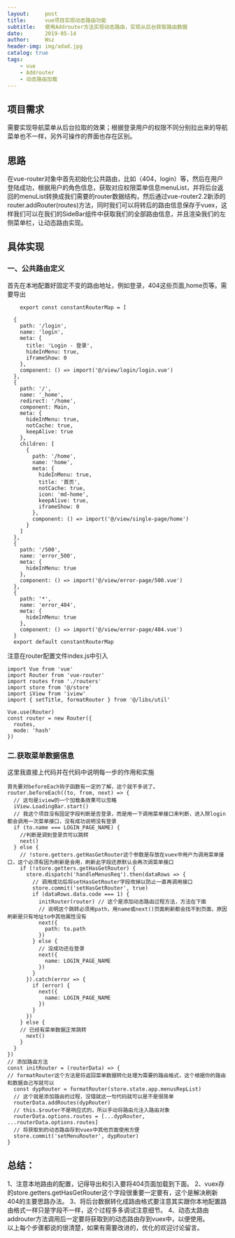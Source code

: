 ```yaml
---
layout:     post
title:      vue项目实现动态路由功能
subtitle:   使用Addrouter方法实现动态路由，实现从后台获取路由数据
date:       2019-05-14
author:     Wsz
header-img: img/adad.jpg
catalog: true
tags:
    - vue
    - Addrouter
    - 动态路由加载
---
```


## 项目需求

   需要实现导航菜单从后台拉取的效果；根据登录用户的权限不同分别拉出来的导航菜单也不一样，另外可操作的界面也存在区别。

## 思路
在vue-router对象中首先初始化公共路由，比如（404，login）等，然后在用户登陆成功，根据用户的角色信息，获取对应权限菜单信息menuList，并将后台返回的menuList转换成我们需要的router数据结构，然后通过vue-router2.2新添的router.addRouter(routes)方法，同时我们可以将转后的路由信息保存于vuex，这样我们可以在我们的SideBar组件中获取我们的全部路由信息，并且渲染我们的左侧菜单栏，让动态路由实现。

## 具体实现

### 一、公共路由定义
首先在本地配置好固定不变的路由地址，例如登录，404这些页面,home页等。需要导出
```
    export const constantRouterMap = [

  {
    path: '/login',
    name: 'login',
    meta: {
      title: 'Login - 登录',
      hideInMenu: true,
      iframeShow: 0
    },
    component: () => import('@/view/login/login.vue')
  },
  {
    path: '/',
    name: '_home',
    redirect: '/home',
    component: Main,
    meta: {
      hideInMenu: true,
      notCache: true,
      keepAlive: true
    },
    children: [
      {
        path: '/home',
        name: 'home',
        meta: {
          hideInMenu: true,
          title: '首页',
          notCache: true,
          icon: 'md-home',
          keepAlive: true,
          iframeShow: 0
        },
        component: () => import('@/view/single-page/home')
      }
    ]
  },
  {
    path: '/500',
    name: 'error_500',
    meta: {
      hideInMenu: true
    },
    component: () => import('@/view/error-page/500.vue')
  },
  {
    path: '*',
    name: 'error_404',
    meta: {
      hideInMenu: true
    },
    component: () => import('@/view/error-page/404.vue')
  }
  export default constantRouterMap
```
注意在router配置文件index.js中引入  
```
import Vue from 'vue'
import Router from 'vue-router'
import routes from './routers'
import store from '@/store'
import iView from 'iview'
import { setTitle, formatRouter } from '@/libs/util'

Vue.use(Router)
const router = new Router({
  routes,
  mode: 'hash'
})
```
### 二.获取菜单数据信息
这里我直接上代码并在代码中说明每一步的作用和实施
```
首先要对beforeEach钩子函数有一定的了解，这个就不多说了。
router.beforeEach((to, from, next) => {
  // 这句是iview的一个加载条效果可以忽略
  iView.LoadingBar.start() 
  // 我这个项目没有固定字段判断是否登录，而是用一下调用菜单接口来判断，进入除login都会调用一次菜单接口，没有成功说明没有登录
  if (to.name === LOGIN_PAGE_NAME) {
    //判断是调到登录页可以跳转
    next()
  } else {
    // !store.getters.getHasGetRouter这个参数是存放在vuex中用户为调用菜单接口，这个必须有因为刷新是会用，刷新此字段还原默认会再次调菜单接口
    if (!store.getters.getHasGetRouter) {
      store.dispatch('handleMenusReq').then(dataRows => {
        // 调用成功后将setHasGetRouter字段改掉以防止一直再调用接口
        store.commit('setHasGetRouter', true)
        if (dataRows.data.code === 1) {
          initRouter(router) // 这个是添加动态路由过程方法，方法在下面
          // 说明这个跳转必须用path，用name或next()页面刷新都会找不到页面，原因刷新是只有地址to中其他属性没有
          next({
            path: to.path
          })
        } else {
          // 没成功还在登录
          next({
            name: LOGIN_PAGE_NAME
          })
        }
      }).catch(error => {
        if (error) {
          next({
            name: LOGIN_PAGE_NAME
          })
        }
      })
    } else {
    // 已经有菜单数据正常跳转
      next()
    }
  }
})
// 添加路由方法
const initRouter = (routerData) => {
// formatRouter这个方法是将返回菜单数据转化处理为需要的路由格式，这个根据你的路由和数据自己写就可以
  const dypRouter = formatRouter(store.state.app.menusRepList)
  // 这个就是添加路由的过程，没错就这一句代码就可以是不是很简单
  routerData.addRoutes(dypRouter)
  // this.$router不是响应式的，所以手动将路由元注入路由对象
  routerData.options.routes = [...dypRouter, ...routerData.options.routes]
  // 将获取到的动态路由存到vuex中其他页面使用方便
  store.commit('setMenuRouter', dypRouter)
}
```
## 总结：
1、注意本地路由的配置，记得导出和引入要将404页面加载到下面。
2、vuex存的store.getters.getHasGetRouter这个字段很重要一定要有，这个是解决刷新404的主要思路办法。
3、将后台数据转化成路由格式要注意其实跟你本地配置路由格式一样只是字段不一样，这个过程多多调试注意细节。
4、动态太路由addrouter方法调用后一定要将获取到的动态路由存到vuex中，以便使用。  
以上每个步骤都说的很清楚，如果有需要改进的，优化的欢迎讨论留言。
